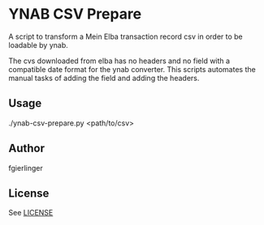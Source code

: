 # YNAB CSV Prepare

A script to transform a Mein Elba transaction record csv in order to be loadable by ynab.

The cvs downloaded from elba has no headers and no field with a compatible date format for the ynab converter. This scripts automates the manual tasks of adding the field and adding the headers.

## Usage

./ynab-csv-prepare.py <path/to/csv>

## Author

fgierlinger

## License

See [LICENSE](./LICENSE)
